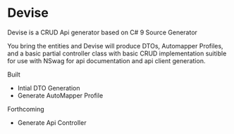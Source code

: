 # Devise
Devise is a CRUD Api generator based on C# 9 Source Generator

You bring the entities and Devise will produce DTOs, Automapper Profiles, and a basic partial controller class 
with basic CRUD implementation suitible for use with NSwag for api documentation and api client generation.

Built
- Intial DTO Generation
- Generate AutoMapper Profile

Forthcoming
- Generate Api Controller

